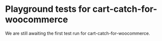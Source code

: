 # Playground tests for cart-catch-for-woocommerce
We are still awaiting the first test run for cart-catch-for-woocommerce.
